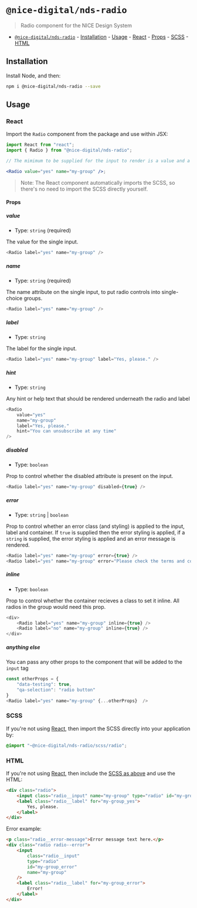 # `@nice-digital/nds-radio`

> Radio component for the NICE Design System

- [`@nice-digital/nds-radio`](#nice-digitalradio) - [Installation](#installation) - [Usage](#usage) - [React](#react) - [Props](#props) - [SCSS](#scss) - [HTML](#html)

## Installation

Install Node, and then:

```sh
npm i @nice-digital/nds-radio --save
```

## Usage

### React

Import the `Radio` component from the package and use within JSX:

```jsx
import React from "react";
import { Radio } from "@nice-digital/nds-radio";

// The mimimum to be supplied for the input to render is a value and a name

<Radio value="yes" name="my-group" />;
```

> Note: The React component automatically imports the SCSS, so there's no need to import the SCSS directly yourself.

#### Props

##### value

- Type: `string` (required)

The value for the single input.

```js
<Radio label="yes" name="my-group" />
```

##### name

- Type: `string` (required)

The name attribute on the single input, to put radio controls into single-choice groups.

```js
<Radio label="yes" name="my-group" />
```

##### label

- Type: `string`

The label for the single input.

```js
<Radio label="yes" name="my-group" label="Yes, please." />
```

##### hint

- Type: `string`

Any hint or help text that should be rendered underneath the radio and label

```js
<Radio
	value="yes"
	name="my-group"
	label="Yes, please."
	hint="You can unsubscribe at any time"
/>
```

##### disabled

- Type: `boolean`

Prop to control whether the disabled attribute is present on the input.

```js
<Radio label="yes" name="my-group" disabled={true} />
```

##### error

- Type: `string` | `boolean`

Prop to control whether an error class (and styling) is applied to the input, label and container. If `true` is supplied then the error styling is applied, if a `string` is supplied, the error styling is applied and an error message is rendered.

```js
<Radio label="yes" name="my-group" error={true} />
<Radio label="yes" name="my-group" error="Please check the terms and conditions" />
```

##### inline

- Type: `boolean`

Prop to control whether the container recieves a class to set it inline. All radios in the group would need this prop.

```js
<div>
	<Radio label="yes" name="my-group" inline={true} />
	<Radio label="no" name="my-group" inline={true} />
</div>
```

##### anything else

You can pass any other props to the component that will be added to the `input` tag

```js
const otherProps = {
	"data-testing": true,
	"qa-selection": "radio button"
}
<Radio label="yes" name="my-group" {...otherProps}  />
```

### SCSS

If you're not using [React](#react), then import the SCSS directly into your application by:

```scss
@import "~@nice-digital/nds-radio/scss/radio";
```

### HTML

If you're not using [React](#react), then include the [SCSS as above](#scss) and use the HTML:

```html
<div class="radio">
	<input class="radio__input" name="my-group" type="radio" id="my-group_yes" />
	<label class="radio__label" for="my-group_yes">
		Yes, please.
	</label>
</div>
```

Error example:

```html
<p class="radio__error-message">Error message text here.</p>
<div class="radio radio--error">
	<input
		class="radio__input"
		type="radio"
		id="my-group_error"
		name="my-group"
	/>
	<label class="radio__label" for="my-group_error">
		Error!
	</label>
</div>
```
